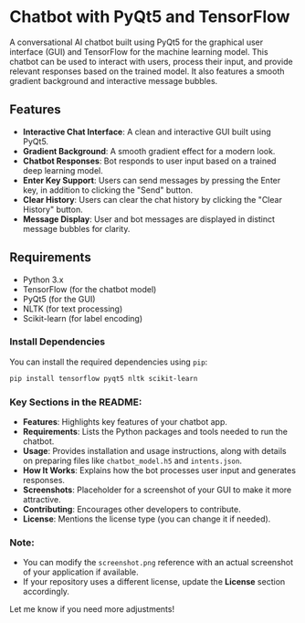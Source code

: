 # Chatbot with PyQt5 and TensorFlow

A conversational AI chatbot built using PyQt5 for the graphical user interface (GUI) and TensorFlow for the machine learning model. This chatbot can be used to interact with users, process their input, and provide relevant responses based on the trained model. It also features a smooth gradient background and interactive message bubbles.

## Features

- **Interactive Chat Interface**: A clean and interactive GUI built using PyQt5.
- **Gradient Background**: A smooth gradient effect for a modern look.
- **Chatbot Responses**: Bot responds to user input based on a trained deep learning model.
- **Enter Key Support**: Users can send messages by pressing the Enter key, in addition to clicking the "Send" button.
- **Clear History**: Users can clear the chat history by clicking the "Clear History" button.
- **Message Display**: User and bot messages are displayed in distinct message bubbles for clarity.

## Requirements

- Python 3.x
- TensorFlow (for the chatbot model)
- PyQt5 (for the GUI)
- NLTK (for text processing)
- Scikit-learn (for label encoding)

### Install Dependencies

You can install the required dependencies using `pip`:

```bash
pip install tensorflow pyqt5 nltk scikit-learn
```


### Key Sections in the README:

- **Features**: Highlights key features of your chatbot app.
- **Requirements**: Lists the Python packages and tools needed to run the chatbot.
- **Usage**: Provides installation and usage instructions, along with details on preparing files like `chatbot_model.h5` and `intents.json`.
- **How It Works**: Explains how the bot processes user input and generates responses.
- **Screenshots**: Placeholder for a screenshot of your GUI to make it more attractive.
- **Contributing**: Encourages other developers to contribute.
- **License**: Mentions the license type (you can change it if needed).

### Note:

- You can modify the `screenshot.png` reference with an actual screenshot of your application if available.
- If your repository uses a different license, update the **License** section accordingly.

Let me know if you need more adjustments!
